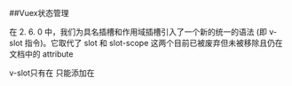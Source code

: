 ##Vuex状态管理

在 2. 6. 0 中，我们为具名插槽和作用域插槽引入了一个新的统一的语法 (即 v-slot 指令)。它取代了 slot 和 slot-scope 这两个目前已被废弃但未被移除且仍在文档中的 attribute

 v-slot只有在 只能添加在 <template> 上 (只有一种例外情况)

https://cn.vuejs.org/v2/api/#v-slot
https://cn.vuejs.org/v2/guide/components-slots.html

### 使用

定义一个vue对象作为eventBus，让其代为订阅发布事件，AB页面通过EventBus文件，分别调用Bus事件触发和监听来实现通信和参数传递。

#### 常用

* EventBus

  

``` javascript
import Vue from 'vue'
export const EventBus = new Vue()
```

* 发送消息

  
`EventBus.$emit(channel: string, callback(payload1,…))` 

  

``` 
  // A页面
  
  <el-button @click="sendMsg">发送消息给B</el-button>

  import { EventBus } from "./event-bus.js"

  sendMsg() {
    EventBus.$emit('sendMsg','我是来自A的消息')
  }

  ```

 

* 监听接收消息

`EventBus.$on(channel: string, callback(payload1,…))` 

  

``` 
  // B页面
  
  mounted(){
    EventBus.$on('sendMsg', msg => {
      this.msg = msg
    })
  },

  ```

#### 全局

* 创建全部EventBus

  

``` 
    // main.js

    Vue.prototype.$bus = new Vue()

  ```

  发布订阅模式相当于
  

``` 
  var EventBus = new Vue();
  
  Object.defineProperties(Vue.prototype, {
    $bus: {
      get: function () {
        return EventBus
      }
    }
  })

  ```

* 使用

  
  

``` 
  this.$bus.$emit('name', {});
  
  this.$bus.$on('name',($event) => {})

  this.$bus.$off('name')

  ```

### 问题

* 多次触发

  B页面接收事件的组件没挂载之前仍会接受 $emit，在排队等待dom挂载后集中接收之前发出的全部事件，导致多次触发。
  处理方法：在生命周期的beforeDestroy中，将事件销毁。
  

``` 
  beforeDestroy () {
    EventBus.$off('sendMsg')
  }
  ```

  https://github.com/vuejs/vue/issues/3399
  

* 路由跳转情况下未生效

  
  vue-router切换的时候，会先加载新的组件，当新的组件渲染好但是还没mount的时候，销毁旧组件，然后再挂载新组件，也就是说当B页面的生命周期进行到beforeMount的时候，下一步走到的就是A页面的beforeDestory或者destroyed方法里面。

  Dom渲染完毕后再处理回调
  

``` 
  this.$nextTick(()=> {

  })
  ```

  

* 复杂情况难维护

`eventbus` 在复杂情况下使用不太方便，若使用不慎易造成难以维护的灾难，需要更完善的Vuex作为状态管理中心，将通知的概念上升到共享状态层次。

https://blog.csdn.net/i168wintop/article/details/95107935
